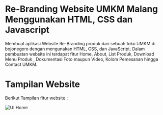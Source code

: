# Re-Branding Website UMKM Malang Menggunakan HTML, CSS dan Javascript

Membuat aplikasi Website Re-Branding produk dari sebuah toko UMKM di bojonegoro dengan mengunakan HTML, CSS, dan JavaScript. Dalam pembuatan website ini terdapat fitur Home, About, List Produk, Download Menu Produk , Dokumentasi Foto maupun Video, Kolom Pemesanan hingga Contact UMKM.

# Tampilan Website

Berikut Tampilan fitur website :

![UI Home](https://github.com/syadessya26/Website-Produk-UMKM-Menggunakan-HTML-CSS-dan-Javascript/assets/81345337/1fb69473-7506-41e9-a48e-5bc8807db433)

